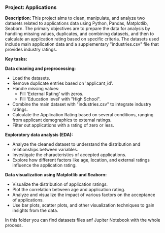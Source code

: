 ### Project: Applications

**Description:**
This project aims to clean, manipulate, and analyze two datasets related to applications data using Python, Pandas, Matplotlib, Seaborn. The primary objectives are to prepare the data for analysis by handling missing values, duplicates, and combining datasets, and then to calculate an application rating based on specific criteria. The datasets used include main application data and a supplementary "industries.csv" file that provides industry ratings.

**Key tasks:**

**Data cleaning and preprocessing:**
- Load the datasets.
- Remove duplicate entries based on 'applicant_id'.
- Handle missing values:
    - Fill 'External Rating' with zeros.
    - Fill 'Education level' with "High School".
- Combine the main dataset with "industries.csv" to integrate industry ratings.
- Calculate the Application Rating based on several conditions, ranging from applicant demographics to external ratings.
- Filter out applications with a rating of zero or less.

**Exploratory data analysis (EDA):**
- Analyze the cleaned dataset to understand the distribution and relationships between variables.
- Investigate the characteristics of accepted applications.
- Explore how different factors like age, location, and external ratings influence the application rating.

**Data visualization using Matplotlib and Seaborn:**
- Visualize the distribution of application ratings.
- Plot the correlation between age and application rating.
- Analyze and visualize the impact of various factors on the acceptance of applications.
- Use bar plots, scatter plots, and other visualization techniques to gain insights from the data.

In this folder you can find datasets files anf Jupiter Notebook with the whole process. 
